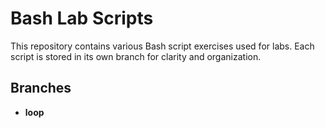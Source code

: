 # Bash Lab Scripts

This repository contains various Bash script exercises used for labs. Each script is stored in its own branch for clarity and organization.

## Branches

- **loop**
